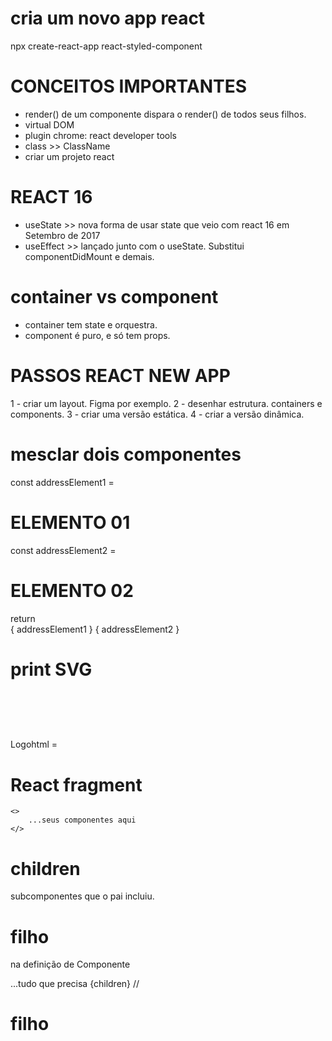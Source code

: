 # cria um novo app react
npx create-react-app react-styled-component

# CONCEITOS IMPORTANTES
- render() de um componente dispara o render() de todos seus filhos.
- virtual DOM
- plugin chrome: react developer tools
- class >> ClassName
- criar um projeto react

# REACT 16
- useState  >> nova forma de usar state que veio com react 16 em Setembro de 2017
- useEffect >> lançado junto com o useState. Substitui componentDidMount e demais.

# container vs component
- container tem state e orquestra.
- component é puro, e só tem props.

# PASSOS REACT NEW APP
1 - criar um layout. Figma por exemplo.
2 - desenhar estrutura. containers e components.
3 - criar uma versão estática.
4 - criar a versão dinâmica.

# mesclar dois componentes
const addressElement1 = <h1> ELEMENTO 01 </h1>
const addressElement2 = <h1> ELEMENTO 02 </h1>
return <div> { addressElement1 } { addressElement2 } </div>

# print SVG
Logohtml = <svg width="90" height="90">
	<image xlinkHref="/images/logo.svg" src="/images/logo.svg" width="90" height="90"/>
</svg>

# React fragment
	<>
		...seus componentes aqui
	</>

# children
subcomponentes que o pai incluiu.
<pai>
	<Componente>
		<h1>filho</h1>
	</Componente>
</pai>	

na definição de Componente
<div>
	...tudo que precisa
	{children} // <h1>filho</h1>
</div>
